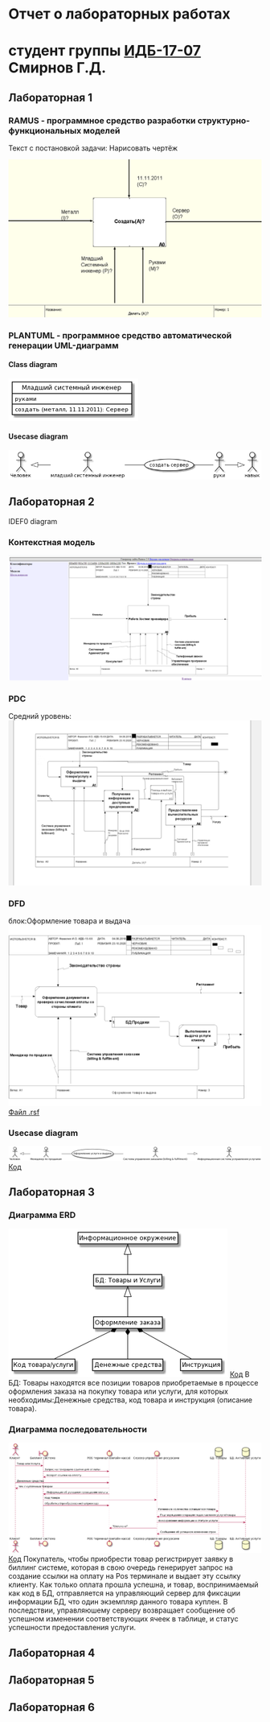 # Отчет о лабораторных работах
# студент группы [ИДБ-17-07](https://github.com/stankin/design-part-1/wiki/list-idb-17-07) Смирнов Г.Д.

## Лабораторная 1

### RAMUS - программное средство разработки структурно-функциональных моделей
Текст с постановкой задачи: Нарисовать чертёж

![none](https://github.com/Notespeak/projectmanagement/blob/master/lab_1/Screenshot_8.png)



### PLANTUML - программное средство автоматической генерации UML-диаграмм
#### Class diagram
![none](https://github.com/Notespeak/projectmanagement/blob/master/lab_1/uml1.png)



#### Usecase diagram
![none](https://github.com/Notespeak/projectmanagement/blob/master/lab_1/uml2.png)
 

## Лабораторная 2
IDEF0 diagram
### Контекстная модель

![none](https://github.com/Notespeak/projectmanagement/blob/master/lab_2/Screenshot_2145.png)

### PDC
Средний уровень:
![none](https://github.com/Notespeak/projectmanagement/blob/master/lab_2/Screenshot_2161.png)

### DFD
блок:Оформление товара и выдача
![none](https://github.com/Notespeak/projectmanagement/blob/master/lab_2/Screenshot_2162.png)
[Файл .rsf](https://github.com/Notespeak/projectmanagement/blob/master/lab_2/pdc-tildag.rsf)

### Usecase diagram

![none](https://github.com/Notespeak/projectmanagement/blob/master/lab_2/uml.png)
[Код](https://github.com/Notespeak/projectmanagement/blob/master/lab_2/uml.txt)

## Лабораторная 3
### Диаграмма ERD
![none](https://github.com/Notespeak/projectmanagement/blob/master/lab_3/erd.png)
[Код](https://github.com/Notespeak/projectmanagement/blob/master/lab_3/erd.txt)
В БД: Товары находятся все позиции товаров приобретаемые в процессе оформления заказа на покупку товара или услуги, для которых необходимы:Денежные средства, код товара и инструкция (описание товара).
### Диаграмма последовательности
![none](https://github.com/Notespeak/projectmanagement/blob/master/lab_3/uml.png)
[Код](https://github.com/Notespeak/projectmanagement/blob/master/lab_3/uml.txt)
Покупатель, чтобы приобрести товар регистрирует заявку в биллинг системе, которая в свою очередь генерирует запрос на создание ссылки на оплату на Pos терминале и выдает эту ссылку клиенту. Как только оплата прошла успешна, и товар, воспринимаемый как код в БД,  отправляется на управляющий сервер для фиксации информации БД, что один экземпляр данного товара куплен. В последствии, управляюшему серверу возвращает сообщение об успешном изменении соответствующих ячеек в таблице, и статус успешности предоставления услуги.
## Лабораторная 4

## Лабораторная 5

## Лабораторная 6
